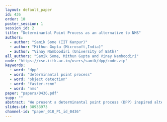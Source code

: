 ```yaml
---
layout: default_paper
id: 436
order: 10
poster_session: 1
session_id: 2
title: "Determinantal Point Process as an alternative to NMS"
authors:
  - author: "Samik Some (IIT Kanpur)"
  - author: "Mithun Gupta (Microsoft,India)"
  - author: "Vinay Namboodiri (University of Bath)"
all_authors: "Samik Some, Mithun Gupta and Vinay Namboodiri"
code: "https://cse.iitk.ac.in/users/samik/dpp/code.zip"
keywords:
  - word: "dpp"
  - word: "determinantal point process"
  - word: "object detection"
  - word: "faster-rcnn"
  - word: "nms"
paper: "papers/0436.pdf"
supp: ""
abstract: "We present a determinantal point process (DPP) inspired alternative to non-maximum suppression (NMS) which has become an integral step in all state-of-the-art object detection frameworks. DPPs have been shown to encourage diversity in subset selection problems. We pose NMS as a subset selection problem and posit that directly incorporating DPP like framework can improve the overall performance of the object detection system. We propose an optimization problem which takes the same inputs as NMS, but introduces a novel sub-modularity based diverse subset selection functional. Our results strongly indicate that the modifications proposed in this paper can provide consistent improvements to state-of-the-art object detection pipelines."
slides-id: 38933973
channel-id: "paper_010_P1_id_0436"
---
```

